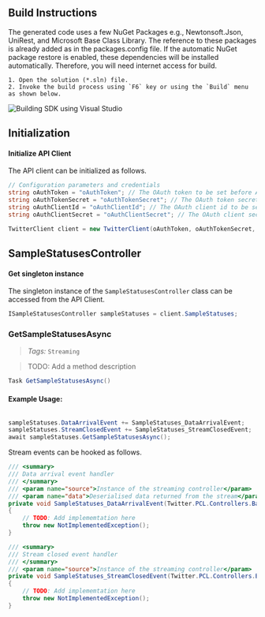 ## Build Instructions
The generated code uses a few NuGet Packages e.g., Newtonsoft.Json, UniRest,
and Microsoft Base Class Library. The reference to these packages is already
added as in the packages.config file. If the automatic NuGet package restore
is enabled, these dependencies will be installed automatically. Therefore,
you will need internet access for build.
     
    1. Open the solution (*.sln) file.
    2. Invoke the build process using `F6` key or using the `Build` menu as shown below.
    
![Building SDK using Visual Studio](http://apidocs.io/Illustration/CS?step=BuildSDK&workspaceName=TwitterStreamingAPI&projectName=TwitterStreamingAPI.PCL)

## Initialization

#### Initialize API Client
The API client can be initialized as follows.

```csharp
// Configuration parameters and credentials
string oAuthToken = "oAuthToken"; // The OAuth token to be set before API calls
string oAuthTokenSecret = "oAuthTokenSecret"; // The OAuth token secret to be set before API calls
string oAuthClientId = "oAuthClientId"; // The OAuth client id to be set before API calls
string oAuthClientSecret = "oAuthClientSecret"; // The OAuth client secret to be set before API calls

TwitterClient client = new TwitterClient(oAuthToken, oAuthTokenSecret, oAuthClientId, oAuthClientSecret);
```

## SampleStatusesController

#### Get singleton instance
The singleton instance of the ``` SampleStatusesController ``` class can be accessed from the API Client.
```csharp
ISampleStatusesController sampleStatuses = client.SampleStatuses;
```

### GetSampleStatusesAsync

> *Tags:*  ``` Streaming ``` 

> TODO: Add a method description

```csharp
Task GetSampleStatusesAsync()
```

#### Example Usage:
```csharp

sampleStatuses.DataArrivalEvent += SampleStatuses_DataArrivalEvent;
sampleStatuses.StreamClosedEvent += SampleStatuses_StreamClosedEvent;
await sampleStatuses.GetSampleStatusesAsync();

```

Stream events can be hooked as follows.
```csharp
/// <summary>
/// Data arrival event handler
/// </summary>
/// <param name="source">Instance of the streaming controller</param>
/// <param name="data">Deserialised data returned from the stream</param>
private void SampleStatuses_DataArrivalEvent(Twitter.PCL.Controllers.BaseStreamHandler<dynamic> source, dynamic data)
{
    // TODO: Add implememtation here
    throw new NotImplementedException();
}

/// <summary>
/// Stream closed event handler
/// </summary>
/// <param name="source">Instance of the streaming controller</param>
private void SampleStatuses_StreamClosedEvent(Twitter.PCL.Controllers.BaseStreamHandler<dynamic> source)
{
    // TODO: Add implememtation here
    throw new NotImplementedException();
}
```





